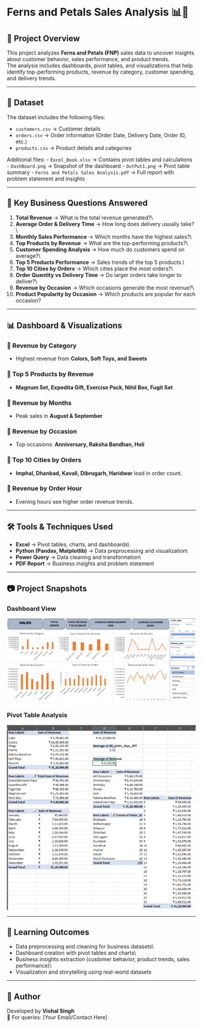 # Ferns and Petals Sales Analysis 📊🌸

## 📌 Project Overview

This project analyzes **Ferns and Petals (FNP)** sales data to uncover
insights about customer behavior, sales performance, and product
trends.\
The analysis includes dashboards, pivot tables, and visualizations that
help identify top-performing products, revenue by category, customer
spending, and delivery trends.

------------------------------------------------------------------------

## 📂 Dataset

The dataset includes the following files:

-   `customers.csv` → Customer details
-   `orders.csv` → Order information (Order Date, Delivery Date, Order
    ID, etc.)
-   `products.csv` → Product details and categories

Additional files: - `Excel_Book.xlsx` → Contains pivot tables and
calculations - `DashBoard.png` → Snapshot of the dashboard -
`OutPut1.png` → Pivot table summary -
`Ferns and Petals Sales Analysis.pdf` → Full report with problem
statement and insights

------------------------------------------------------------------------

## 🎯 Key Business Questions Answered

1.  **Total Revenue** → What is the total revenue generated?\
2.  **Average Order & Delivery Time** → How long does delivery usually
    take?\
3.  **Monthly Sales Performance** → Which months have the highest
    sales?\
4.  **Top Products by Revenue** → What are the top-performing products?\
5.  **Customer Spending Analysis** → How much do customers spend on
    average?\
6.  **Top 5 Products Performance** → Sales trends of the top 5
    products.\
7.  **Top 10 Cities by Orders** → Which cities place the most orders?\
8.  **Order Quantity vs Delivery Time** → Do larger orders take longer
    to deliver?\
9.  **Revenue by Occasion** → Which occasions generate the most
    revenue?\
10. **Product Popularity by Occasion** → Which products are popular for
    each occasion?

------------------------------------------------------------------------

## 📊 Dashboard & Visualizations

### 🔹 Revenue by Category

-   Highest revenue from **Colors, Soft Toys, and Sweets**

### 🔹 Top 5 Products by Revenue

-   **Magnum Set, Expedita Gift, Exercise Pack, Nihil Box, Fugit Set**

### 🔹 Revenue by Months

-   Peak sales in **August & September**

### 🔹 Revenue by Occasion

-   Top occasions: **Anniversary, Raksha Bandhan, Holi**

### 🔹 Top 10 Cities by Orders

-   **Imphal, Dhanbad, Kavali, Dibrugarh, Haridwar** lead in order
    count.

### 🔹 Revenue by Order Hour

-   Evening hours see higher order revenue trends.

------------------------------------------------------------------------

## 🛠 Tools & Techniques Used

-   **Excel** → Pivot tables, charts, and dashboards\
-   **Python (Pandas, Matplotlib)** → Data preprocessing and
    visualization\
-   **Power Query** → Data cleaning and transformation\
-   **PDF Report** → Business insights and problem statement

------------------------------------------------------------------------

## 📷 Project Snapshots

### Dashboard View

![Dashboard](DashBoard.png)

### Pivot Table Analysis

![Output](OutPut1.png)

------------------------------------------------------------------------

## 📌 Learning Outcomes

-   Data preprocessing and cleaning for business datasets\
-   Dashboard creation with pivot tables and charts\
-   Business insights extraction (customer behavior, product trends,
    sales performance)\
-   Visualization and storytelling using real-world datasets

------------------------------------------------------------------------

## 📜 Author

Developed by **Vishal Singh**\
📧 For queries: \[Your Email/Contact Here\]
